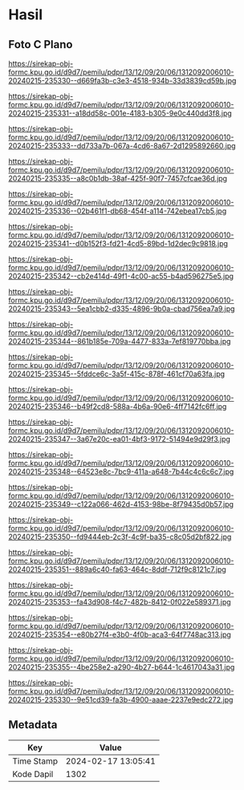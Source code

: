# Hasil

## Foto C Plano

https://sirekap-obj-formc.kpu.go.id/d9d7/pemilu/pdpr/13/12/09/20/06/1312092006010-20240215-235330--d669fa3b-c3e3-4518-934b-33d3839cd59b.jpg

https://sirekap-obj-formc.kpu.go.id/d9d7/pemilu/pdpr/13/12/09/20/06/1312092006010-20240215-235331--a18dd58c-001e-4183-b305-9e0c440dd3f8.jpg

https://sirekap-obj-formc.kpu.go.id/d9d7/pemilu/pdpr/13/12/09/20/06/1312092006010-20240215-235333--dd733a7b-067a-4cd6-8a67-2d1295892660.jpg

https://sirekap-obj-formc.kpu.go.id/d9d7/pemilu/pdpr/13/12/09/20/06/1312092006010-20240215-235335--a8c0b1db-38af-425f-90f7-7457cfcae36d.jpg

https://sirekap-obj-formc.kpu.go.id/d9d7/pemilu/pdpr/13/12/09/20/06/1312092006010-20240215-235336--02b461f1-db68-454f-a114-742ebea17cb5.jpg

https://sirekap-obj-formc.kpu.go.id/d9d7/pemilu/pdpr/13/12/09/20/06/1312092006010-20240215-235341--d0b152f3-fd21-4cd5-89bd-1d2dec9c9818.jpg

https://sirekap-obj-formc.kpu.go.id/d9d7/pemilu/pdpr/13/12/09/20/06/1312092006010-20240215-235342--cb2e414d-49f1-4c00-ac55-b4ad596275e5.jpg

https://sirekap-obj-formc.kpu.go.id/d9d7/pemilu/pdpr/13/12/09/20/06/1312092006010-20240215-235343--5ea1cbb2-d335-4896-9b0a-cbad756ea7a9.jpg

https://sirekap-obj-formc.kpu.go.id/d9d7/pemilu/pdpr/13/12/09/20/06/1312092006010-20240215-235344--861b185e-709a-4477-833a-7ef819770bba.jpg

https://sirekap-obj-formc.kpu.go.id/d9d7/pemilu/pdpr/13/12/09/20/06/1312092006010-20240215-235345--5fddce6c-3a5f-415c-878f-461cf70a63fa.jpg

https://sirekap-obj-formc.kpu.go.id/d9d7/pemilu/pdpr/13/12/09/20/06/1312092006010-20240215-235346--b49f2cd8-588a-4b6a-90e6-4ff7142fc6ff.jpg

https://sirekap-obj-formc.kpu.go.id/d9d7/pemilu/pdpr/13/12/09/20/06/1312092006010-20240215-235347--3a67e20c-ea01-4bf3-9172-51494e9d29f3.jpg

https://sirekap-obj-formc.kpu.go.id/d9d7/pemilu/pdpr/13/12/09/20/06/1312092006010-20240215-235348--64523e8c-7bc9-411a-a648-7b44c4c6c6c7.jpg

https://sirekap-obj-formc.kpu.go.id/d9d7/pemilu/pdpr/13/12/09/20/06/1312092006010-20240215-235349--c122a066-462d-4153-98be-8f79435d0b57.jpg

https://sirekap-obj-formc.kpu.go.id/d9d7/pemilu/pdpr/13/12/09/20/06/1312092006010-20240215-235350--fd9444eb-2c3f-4c9f-ba35-c8c05d2bf822.jpg

https://sirekap-obj-formc.kpu.go.id/d9d7/pemilu/pdpr/13/12/09/20/06/1312092006010-20240215-235351--889a6c40-fa63-464c-8ddf-712f9c8121c7.jpg

https://sirekap-obj-formc.kpu.go.id/d9d7/pemilu/pdpr/13/12/09/20/06/1312092006010-20240215-235353--fa43d908-f4c7-482b-8412-0f022e589371.jpg

https://sirekap-obj-formc.kpu.go.id/d9d7/pemilu/pdpr/13/12/09/20/06/1312092006010-20240215-235354--e80b27f4-e3b0-4f0b-aca3-64f7748ac313.jpg

https://sirekap-obj-formc.kpu.go.id/d9d7/pemilu/pdpr/13/12/09/20/06/1312092006010-20240215-235355--4be258e2-a290-4b27-b644-1c4617043a31.jpg

https://sirekap-obj-formc.kpu.go.id/d9d7/pemilu/pdpr/13/12/09/20/06/1312092006010-20240215-235330--9e51cd39-fa3b-4900-aaae-2237e9edc272.jpg


## Metadata

| Key        | Value               |
| ---------- | ------------------- |
| Time Stamp | 2024-02-17 13:05:41 |
| Kode Dapil | 1302                |



